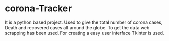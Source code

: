 # corona-Tracker
It is a python based project.
Used to give the total number of corona cases, Death and recovered cases all around the globe.
To get the data web scrapping has been used.
For creating a easy user interface Tkinter is used.
